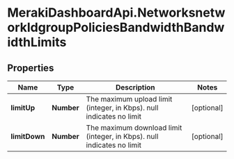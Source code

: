 # MerakiDashboardApi.NetworksnetworkIdgroupPoliciesBandwidthBandwidthLimits

## Properties
Name | Type | Description | Notes
------------ | ------------- | ------------- | -------------
**limitUp** | **Number** | The maximum upload limit (integer, in Kbps). null indicates no limit | [optional] 
**limitDown** | **Number** | The maximum download limit (integer, in Kbps). null indicates no limit | [optional] 


